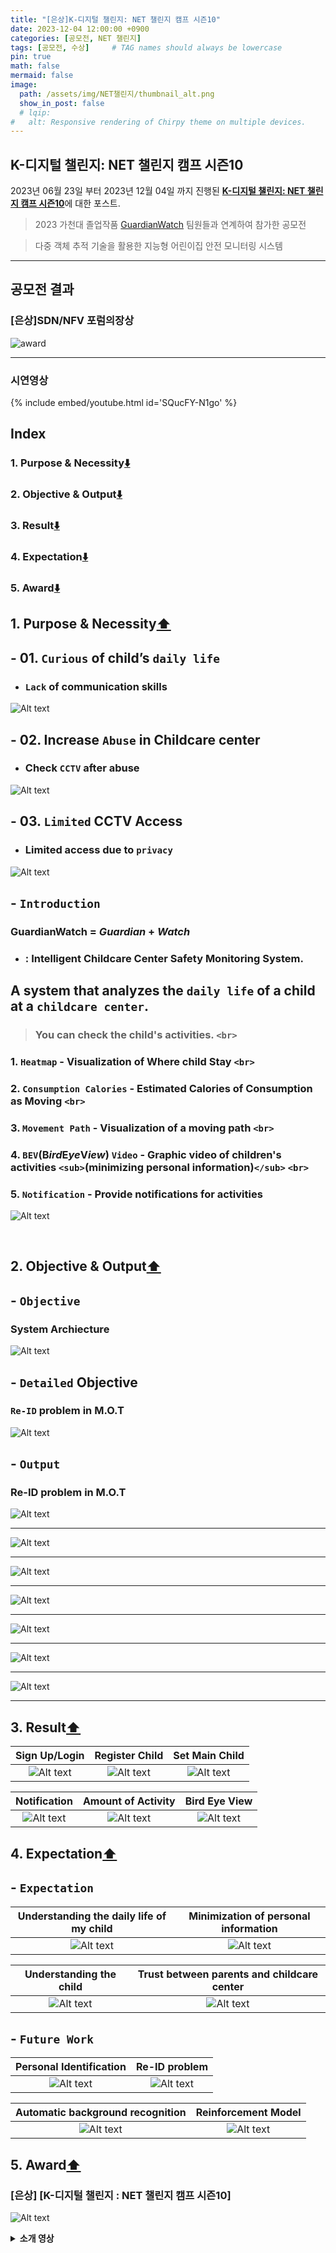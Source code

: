 ```yaml
---
title: "[은상]K-디지털 챌린지: NET 챌린지 캠프 시즌10"
date: 2023-12-04 12:00:00 +0900
categories: [공모전, NET 챌린지]
tags: [공모전, 수상]     # TAG names should always be lowercase
pin: true
math: false
mermaid: false
image:
  path: /assets/img/NET챌린지/thumbnail_alt.png
  show_in_post: false
  # lqip: 
#   alt: Responsive rendering of Chirpy theme on multiple devices.
---
```

## K-디지털 챌린지: NET 챌린지 캠프 시즌10

2023년 06월 23일 부터 2023년 12월 04일 까지 진행된 [**K-디지털 챌린지: NET 챌린지 캠프 시즌10**](https://koren.kr/kor/Alram/contyView.asp?s=17&page=1)에 대한 포스트.

> 2023 가천대 졸업작품 [GuardianWatch](https://github.com/2023-GC-Senior-Project/senior_project) 팀원들과 연계하여 참가한 공모전

> 다중 객체 추적 기술을 활용한 지능형 어린이집 안전 모니터링 시스템

<hr>

## 공모전 결과

### [은상]SDN/NFV 포럼의장상

![award](../assets/img/NET챌린지/image-31.png)

<hr>

### 시연영상

{% include embed/youtube.html id='SQucFY-N1go' %}

<!-- # GuardianWatch 소개
### 목차
1. 개발 목적 및 필요성
2. 개발 목표 및 수행 결과물
3. KOREN 연동 및 활용
4. 최종 결과물의 시험 및 검증
5. 기대효과 및 후속연구 -->

<!-- ### 1. 개발 목적 및 필요성
#### 개발 목적 및 필요성

#### 소개

### 2. 개발 목표 및 수행 결과물
#### 개발목표

#### 세부목표

#### 수행 결과물

### 3. KOREN 연동 및 활용
#### KOREN 연동 및 활용

#### KOREN 활용 시험/검증

### 4. 최종 결과물의 시험 및 검증
#### 최종 결과물의 시험/검증

#### 최종 결과물

### 5. 기대효과 및 후속연구
#### 기대효과

#### 후속연구

#### 유사 시스템과의 공통점

#### 유사 시스템과의 차별점 -->

## Index

### 1. Purpose & Necessity[⬇️](https://sts07142.github.io/posts/NET챌린지/#1-purpose--necessity)

### 2. Objective & Output[⬇️](https://sts07142.github.io/posts/NET챌린지/#2-objective--output)

### 3. Result[⬇️](https://sts07142.github.io/posts/NET챌린지/#3-result)

### 4. Expectation[⬇️](https://sts07142.github.io/posts/NET챌린지/#4-expectation)

### 5. Award[⬇️](https://sts07142.github.io/posts/NET챌린지/#5-award)

## 1. Purpose & Necessity[⬆️](https://sts07142.github.io/posts/NET챌린지/#index)

## - 01. `Curious` of child’s `daily life`

* ### `Lack` of communication skills

![Alt text](../assets/img/NET챌린지/image-10.png)

## - 02. Increase `Abuse` in Childcare center

* ### Check `CCTV` after abuse

![Alt text](../assets/img/NET챌린지/image-11.png)

## - 03. `Limited` CCTV Access

* ### Limited access due to `privacy`

![Alt text](../assets/img/NET챌린지/image-12.png)

## - `Introduction`

### **GuardianWatch** = *Guardian* + *Watch*

- ### : Intelligent Childcare Center Safety Monitoring System.

## A system that analyzes the `daily life` of a child at a `childcare center`.

> ### You can check the child's activities. `<br>`

### 1. `Heatmap` - Visualization of Where child Stay `<br>`

### 2. `Consumption Calories` - Estimated Calories of Consumption as Moving `<br>`

### 3. `Movement Path` - Visualization of a moving path `<br>`

### 4. `BEV`(**B***ird***E***ye***V***iew*) `Video` - Graphic video of children's activities `<sub>`**(minimizing personal information)**`</sub>` `<br>`

### 5. `Notification` - Provide notifications for activities

![Alt text](../assets/img/NET챌린지/image-6.png)

<br>

## 2. Objective & Output[⬆️](https://sts07142.github.io/posts/NET챌린지/#index)

## - `Objective`

### System Archiecture

![Alt text](../assets/img/NET챌린지/image-7.png)

## - `Detailed` Objective

### `Re-ID` problem in M.O.T

![Alt text](../assets/img/NET챌린지/image-8.png)

## - `Output`

### Re-ID problem in M.O.T

![Alt text](../assets/img/NET챌린지/image-9.png)

<hr>

![Alt text](../assets/img/NET챌린지/image-13.png)

<hr>

![Alt text](../assets/img/NET챌린지/image-14.png)

<hr>

![Alt text](../assets/img/NET챌린지/image-15.png)

<hr>

![Alt text](../assets/img/NET챌린지/image-16.png)

<hr>

![Alt text](../assets/img/NET챌린지/image-17.png)

<hr>

![Alt text](../assets/img/NET챌린지/image-18.png)

<hr>

## 3. Result[⬆️](https://sts07142.github.io/posts/NET챌린지/#index)

|              Sign Up/Login              |              Register Child              |              Set Main Child              |
| :--------------------------------------: | :--------------------------------------: | :--------------------------------------: |
| ![Alt text](../assets/img/NET챌린지/1.gif) | ![Alt text](../assets/img/NET챌린지/2.gif) | ![Alt text](../assets/img/NET챌린지/3.gif) |

|               Notification               |            Amount of Activity            |              Bird Eye View              |
| :--------------------------------------: | :--------------------------------------: | :--------------------------------------: |
| ![Alt text](../assets/img/NET챌린지/4.gif) | ![Alt text](../assets/img/NET챌린지/5.gif) | ![Alt text](../assets/img/NET챌린지/6.gif) |

## 4. Expectation[⬆️](https://sts07142.github.io/posts/NET챌린지/#index)

## - `Expectation`

|    Understanding the daily life of my child    |      Minimization of personal information      |
| :---------------------------------------------: | :---------------------------------------------: |
| ![Alt text](../assets/img/NET챌린지/image-23.png) | ![Alt text](../assets/img/NET챌린지/image-24.png) |

|             Understanding the child             |   Trust between parents and childcare center   |
| :---------------------------------------------: | :---------------------------------------------: |
| ![Alt text](../assets/img/NET챌린지/image-25.png) | ![Alt text](../assets/img/NET챌린지/image-26.png) |

## - `Future Work`

|             Personal Identification             |                  Re-ID problem                  |
| :---------------------------------------------: | :---------------------------------------------: |
| ![Alt text](../assets/img/NET챌린지/image-27.png) | ![Alt text](../assets/img/NET챌린지/image-28.png) |

|        Automatic background recognition        |               Reinforcement Model               |
| :---------------------------------------------: | :---------------------------------------------: |
| ![Alt text](../assets/img/NET챌린지/image-29.png) | ![Alt text](../assets/img/NET챌린지/image-30.png) |

## 5. Award[⬆️](https://sts07142.github.io/posts/NET챌린지/#index)

### [은상] [K-디지털 챌린지 : NET 챌린지 캠프 시즌10]

![Alt text](../assets/img/NET챌린지/image-31.png)

<details>
<summary><b>소개 영상</b></summary>

## 졸업작품1 소개 영상

{% include embed/youtube.html id='cxkx-hbuiXk' %}

## 졸업작품2 소개 영상

{% include embed/youtube.html id='ObZIbi8ztaE' %}

</details>
